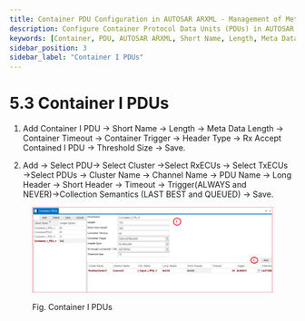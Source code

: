 ```yaml
---
title: Container PDU Configuration in AUTOSAR ARXML - Management of Metadata and Triggers
description: Configure Container Protocol Data Units (PDUs) in AUTOSAR ARXML files by defining essential parameters such as short names, lengths, metadata lengths, and container timeouts. Manage triggers, header types, and select appropriate ECUs and PDUs for optimal communication. Utilize collection semantics (LAST BEST and QUEUED) to ensure efficient data handling and processing within your automotive system.
keywords: [Container, PDU, AUTOSAR ARXML, Short Name, Length, Meta Data Length, Container Timeout, Container Trigger, Header Type, Rx ECU, Tx ECU, Collection Semantics]
sidebar_position: 3
sidebar_label: "Container I PDUs"
---
```


# 5.3 Container I PDUs

1. Add Container I PDU → Short Name → Length → Meta Data Length → Container Timeout → Container Trigger → Header Type → Rx Accept Contained I PDU → Threshold Size → Save.
   
2. Add → Select PDU→ Select Cluster →Select RxECUs → Select TxECUs →Select PDUs → Cluster Name → Channel Name → PDU Name → Long Header → Short Header → Timeout → Trigger(ALWAYS and NEVER)→Collection Semantics (LAST BEST and QUEUED) → Save.

<div class="text--center">

<figure>

![Container I PDUs](../assets/image6.webp "- Container I PDUs")
<figcaption>Fig. Container I PDUs</figcaption>
</figure>
</div>